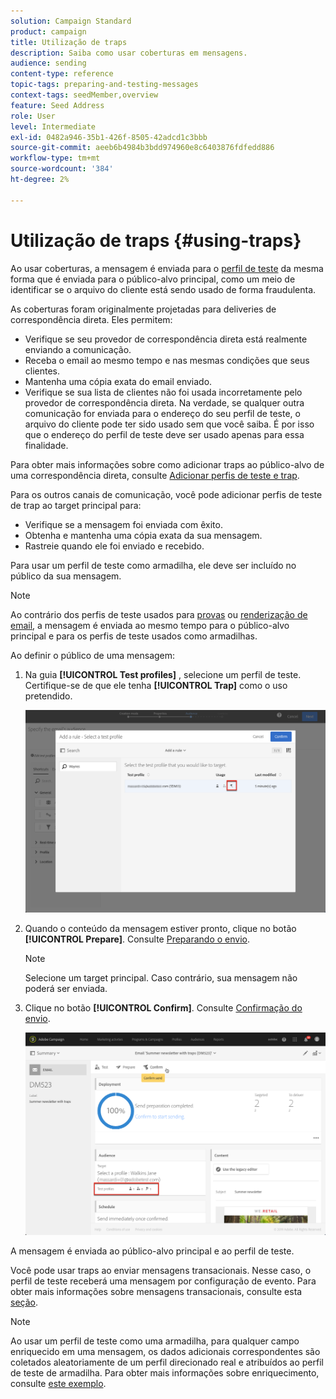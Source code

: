 ```yaml
---
solution: Campaign Standard
product: campaign
title: Utilização de traps
description: Saiba como usar coberturas em mensagens.
audience: sending
content-type: reference
topic-tags: preparing-and-testing-messages
context-tags: seedMember,overview
feature: Seed Address
role: User
level: Intermediate
exl-id: 0482a946-35b1-426f-8505-42adcd1c3bbb
source-git-commit: aeeb6b4984b3bdd974960e8c6403876fdfedd886
workflow-type: tm+mt
source-wordcount: '384'
ht-degree: 2%

---
```


# Utilização de traps {#using-traps}

Ao usar coberturas, a mensagem é enviada para o [perfil de teste](../../audiences/using/managing-test-profiles.md) da mesma forma que é enviada para o público-alvo principal, como um meio de identificar se o arquivo do cliente está sendo usado de forma fraudulenta.

As coberturas foram originalmente projetadas para deliveries de correspondência direta. Eles permitem:

* Verifique se seu provedor de correspondência direta está realmente enviando a comunicação.
* Receba o email ao mesmo tempo e nas mesmas condições que seus clientes.
* Mantenha uma cópia exata do email enviado.
* Verifique se sua lista de clientes não foi usada incorretamente pelo provedor de correspondência direta. Na verdade, se qualquer outra comunicação for enviada para o endereço do seu perfil de teste, o arquivo do cliente pode ter sido usado sem que você saiba. É por isso que o endereço do perfil de teste deve ser usado apenas para essa finalidade.

Para obter mais informações sobre como adicionar traps ao público-alvo de uma correspondência direta, consulte [Adicionar perfis de teste e trap](../../channels/using/defining-the-direct-mail-audience.md#adding-test-and-trap-profiles).

Para os outros canais de comunicação, você pode adicionar perfis de teste de trap ao target principal para:

* Verifique se a mensagem foi enviada com êxito.
* Obtenha e mantenha uma cópia exata da sua mensagem.
* Rastreie quando ele foi enviado e recebido.

Para usar um perfil de teste como armadilha, ele deve ser incluído no público da sua mensagem.

>[!NOTE]
>
>Ao contrário dos perfis de teste usados para [provas](../../sending/using/sending-proofs.md) ou [renderização de email](../../sending/using/email-rendering.md), a mensagem é enviada ao mesmo tempo para o público-alvo principal e para os perfis de teste usados como armadilhas.

Ao definir o público de uma mensagem:

1. Na guia **[!UICONTROL Test profiles]** , selecione um perfil de teste. Certifique-se de que ele tenha **[!UICONTROL Trap]** como o uso pretendido.

   ![](assets/trap_select.png)

1. Quando o conteúdo da mensagem estiver pronto, clique no botão **[!UICONTROL Prepare]**. Consulte [Preparando o envio](../../sending/using/preparing-the-send.md).
   >[!NOTE]
   >
   >Selecione um target principal. Caso contrário, sua mensagem não poderá ser enviada.

1. Clique no botão **[!UICONTROL Confirm]**. Consulte [Confirmação do envio](../../sending/using/confirming-the-send.md).

   ![](assets/trap_confirm.png)

A mensagem é enviada ao público-alvo principal e ao perfil de teste.

Você pode usar traps ao enviar mensagens transacionais. Nesse caso, o perfil de teste receberá uma mensagem por configuração de evento. Para obter mais informações sobre mensagens transacionais, consulte esta [seção](../../channels/using/getting-started-with-transactional-msg.md).

>[!NOTE]
>
>Ao usar um perfil de teste como uma armadilha, para qualquer campo enriquecido em uma mensagem, os dados adicionais correspondentes são coletados aleatoriamente de um perfil direcionado real e atribuídos ao perfil de teste de armadilha. Para obter mais informações sobre enriquecimento, consulte [este exemplo](../../automating/using/enriching-profile-data-file.md).
